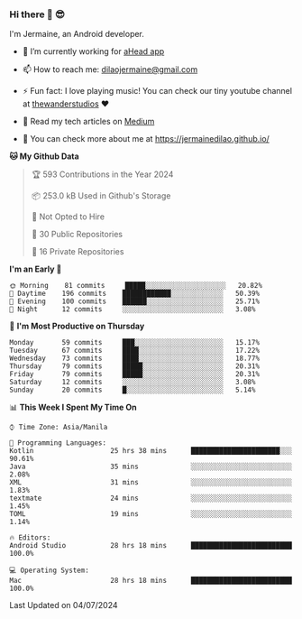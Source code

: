 ### Hi there 👋 😎
I'm Jermaine, an Android developer.

- 🔭 I’m currently working for [aHead app](https://www.ahead-app.com/)

- 📫 How to reach me: dilaojermaine@gmail.com

- ⚡ Fun fact: I love playing music! You can check our tiny youtube channel at [thewanderstudios](https://www.youtube.com/thewanderstudios) ♥️

- 📖 Read my tech articles on [Medium](https://jermainedilao.medium.com/)

- 👀 You can check more about me at https://jermainedilao.github.io/

<!--
**jermainedilao/jermainedilao** is a ✨ _special_ ✨ repository because its `README.md` (this file) appears on your GitHub profile.

Here are some ideas to get you started:

- 🔭 I’m currently working on ...
- 🌱 I’m currently learning ...
- 👯 I’m looking to collaborate on ...
- 🤔 I’m looking for help with ...
- 💬 Ask me about ...
- 📫 How to reach me: ...
- 😄 Pronouns: ...
- ⚡ Fun fact: ...
-->

<!--START_SECTION:waka-->
**🐱 My Github Data** 

> 🏆 593 Contributions in the Year 2024
 > 
> 📦 253.0 kB Used in Github's Storage 
 > 
> 🚫 Not Opted to Hire
 > 
> 📜 30 Public Repositories 
 > 
> 🔑 16 Private Repositories  
 > 
**I'm an Early 🐤** 

```text
🌞 Morning    81 commits     █████░░░░░░░░░░░░░░░░░░░░   20.82% 
🌆 Daytime    196 commits    ████████████░░░░░░░░░░░░░   50.39% 
🌃 Evening    100 commits    ██████░░░░░░░░░░░░░░░░░░░   25.71% 
🌙 Night      12 commits     ░░░░░░░░░░░░░░░░░░░░░░░░░   3.08%

```
📅 **I'm Most Productive on Thursday** 

```text
Monday       59 commits     ███░░░░░░░░░░░░░░░░░░░░░░   15.17% 
Tuesday      67 commits     ████░░░░░░░░░░░░░░░░░░░░░   17.22% 
Wednesday    73 commits     ████░░░░░░░░░░░░░░░░░░░░░   18.77% 
Thursday     79 commits     █████░░░░░░░░░░░░░░░░░░░░   20.31% 
Friday       79 commits     █████░░░░░░░░░░░░░░░░░░░░   20.31% 
Saturday     12 commits     ░░░░░░░░░░░░░░░░░░░░░░░░░   3.08% 
Sunday       20 commits     █░░░░░░░░░░░░░░░░░░░░░░░░   5.14%

```


📊 **This Week I Spent My Time On** 

```text
⌚︎ Time Zone: Asia/Manila

💬 Programming Languages: 
Kotlin                   25 hrs 38 mins      ██████████████████████░░░   90.61% 
Java                     35 mins             ░░░░░░░░░░░░░░░░░░░░░░░░░   2.08% 
XML                      31 mins             ░░░░░░░░░░░░░░░░░░░░░░░░░   1.83% 
textmate                 24 mins             ░░░░░░░░░░░░░░░░░░░░░░░░░   1.45% 
TOML                     19 mins             ░░░░░░░░░░░░░░░░░░░░░░░░░   1.14%

🔥 Editors: 
Android Studio           28 hrs 18 mins      █████████████████████████   100.0%

💻 Operating System: 
Mac                      28 hrs 18 mins      █████████████████████████   100.0%

```


 Last Updated on 04/07/2024
<!--END_SECTION:waka-->
